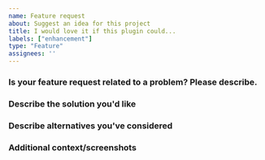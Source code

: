 ```yaml
---
name: Feature request
about: Suggest an idea for this project
title: I would love it if this plugin could...
labels: ["enhancement"]
type: "Feature"
assignees: ''
---
```


### Is your feature request related to a problem? Please describe.
<!-- A clear and concise description of what the problem is, using ISBAT format "I should be able to..." -->

### Describe the solution you'd like
<!-- A clear and concise description of what you want to happen. -->

### Describe alternatives you've considered
<!-- A clear and concise description of any alternative solutions or features you've considered. -->

### Additional context/screenshots
<!-- Add any other context or screenshots about the feature request here.-->
